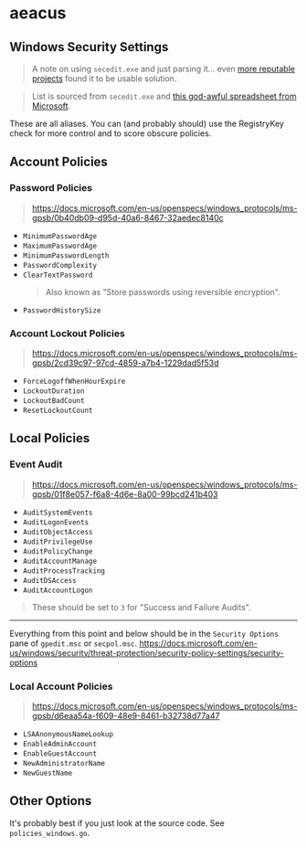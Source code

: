 # aeacus

## Windows Security Settings

> A note on using `secedit.exe` and just parsing it... even [more reputable projects](https://github.com/dsccommunity/SecurityPolicyDsc/blob/8c318e43171cd32b14fe914b9c18c307093ba964/Modules/SecurityPolicyResourceHelper/SecurityPolicyResourceHelper.psm1) found it to be usable solution.

> List is sourced from `secedit.exe` and [this god-awful spreadsheet from Microsoft](https://www.microsoft.com/en-us/download/details.aspx?id=25250).

These are all aliases. You can (and probably should) use the RegistryKey check for more control and to score obscure policies.

## Account Policies

### Password Policies

> https://docs.microsoft.com/en-us/openspecs/windows_protocols/ms-gpsb/0b40db09-d95d-40a6-8467-32aedec8140c

-   `MinimumPasswordAge`
-   `MaximumPasswordAge`
-   `MinimumPasswordLength`
-   `PasswordComplexity`
-   `ClearTextPassword`
	> Also known as "Store passwords using reversible encryption".
-   `PasswordHistorySize`

### Account Lockout Policies

> https://docs.microsoft.com/en-us/openspecs/windows_protocols/ms-gpsb/2cd39c97-97cd-4859-a7b4-1229dad5f53d

-   `ForceLogoffWhenHourExpire`
-   `LockoutDuration`
-   `LockoutBadCount`
-   `ResetLockoutCount`

## Local Policies

### Event Audit

> https://docs.microsoft.com/en-us/openspecs/windows_protocols/ms-gpsb/01f8e057-f6a8-4d6e-8a00-99bcd241b403

-   `AuditSystemEvents`
-   `AuditLogonEvents`
-   `AuditObjectAccess`
-   `AuditPrivilegeUse`
-   `AuditPolicyChange`
-   `AuditAccountManage`
-   `AuditProcessTracking`
-   `AuditDSAccess`
-   `AuditAccountLogon`

> These should be set to `3` for "Success and Failure Audits".

<hr>

Everything from this point and below should be in the `Security Options` pane of `gpedit.msc` or `secpol.msc`. https://docs.microsoft.com/en-us/windows/security/threat-protection/security-policy-settings/security-options

### Local Account Policies

> https://docs.microsoft.com/en-us/openspecs/windows_protocols/ms-gpsb/d6eaa54a-f609-48e9-8461-b32738d77a47

-   `LSAAnonymousNameLookup`
-   `EnableAdminAccount`
-   `EnableGuestAccount`
-   `NewAdministratorName`
-   `NewGuestName`

## Other Options

It's probably best if you just look at the source code. See `policies_windows.go`.
